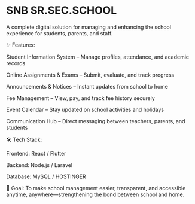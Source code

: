 # SNB SR.SEC.SCHOOL
A complete digital solution for managing and enhancing the school experience for students, parents, and staff.

✨ Features:

Student Information System – Manage profiles, attendance, and academic records

Online Assignments & Exams – Submit, evaluate, and track progress

Announcements & Notices – Instant updates from school to home

Fee Management – View, pay, and track fee history securely

Event Calendar – Stay updated on school activities and holidays

Communication Hub – Direct messaging between teachers, parents, and students

🛠 Tech Stack:

Frontend: React / Flutter

Backend: Node.js / Laravel

Database: MySQL / HOSTINGER

🚀 Goal:
To make school management easier, transparent, and accessible anytime, anywhere—strengthening the bond between school and home.
